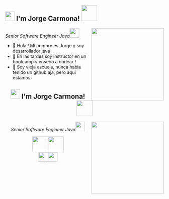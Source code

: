 <h2><img src="https://emojis.slackmojis.com/emojis/images/1531849430/4246/blob-sunglasses.gif?1531849430" width="30"/> I'm Jorge Carmona! <img src="https://media.giphy.com/media/12oufCB0MyZ1Go/giphy.gif" width="50"></h2>
<img align='right' src="https://media.giphy.com/media/M9gbBd9nbDrOTu1Mqx/giphy.gif" width="230">
<p><em>Senior Software Engineer Java<img src="https://media.giphy.com/media/WUlplcMpOCEmTGBtBW/giphy.gif" width="30"> 
</em></p>


- 👋 Hola ! Mi nombre es Jorge y soy desarrollador java
- 👀 En las tardes soy instructor en un bootcamp y enseño a codear !
- 🌱 Soy vieja escuela, nunca habia tenido un github aja, pero aqui estamos.

<div style="text-align: center;">
  <h2><img src="https://emojis.slackmojis.com/emojis/images/1531849430/4246/blob-sunglasses.gif?1531849430" width="30"/> I'm Jorge Carmona! <img src="https://media.giphy.com/media/12oufCB0MyZ1Go/giphy.gif" width="50"></h2>
  <img align='right' src="https://media.giphy.com/media/M9gbBd9nbDrOTu1Mqx/giphy.gif" width="230">
  <p><em>Senior Software Engineer Java<img src="https://media.giphy.com/media/WUlplcMpOCEmTGBtBW/giphy.gif" width="30"></em></p>

  <!-- Lista de enlaces centrados -->
  <div style="display: flex; justify-content: center;">
    <a href="https://www.java.com/" title="Java"><img src="https://th.bing.com/th/id/OIP.Koco789k61r0MP0qq8X-sgAAAA?w=67&h=90&c=7&r=0&o=5&dpr=2&pid=1.7" width="50" height="50"></a>
    <a href="#"><img src="https://th.bing.com/th/id/OIP.Hix9LOzWNW2PsHCTPCJ7iQAAAA?pid=ImgDet&rs=1" width="50" height="50"></a>
  </div>

  <!-- Lista de iconos de redes sociales centrados -->
  <div style="display: flex; justify-content: center;">
    <a href="https://github.com/uraken-5"><img src="icons/github.png" width="30" height="30"></a>
    <a href="https://www.linkedin.com/in/jecarmona/"><img src="icons/linkedin.png" width="30" height="30"></a>
  </div>
</div>
